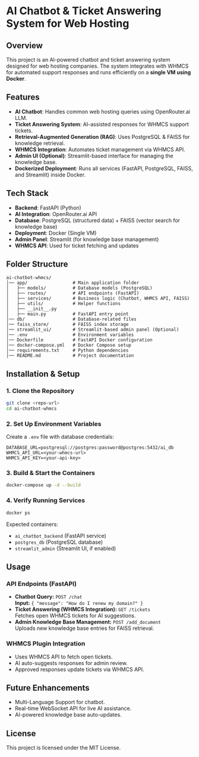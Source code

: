 # AI Chatbot & Ticket Answering System for Web Hosting

## Overview
This project is an AI-powered chatbot and ticket answering system designed for web hosting companies. The system integrates with WHMCS for automated support responses and runs efficiently on a **single VM using Docker**.

## Features
- **AI Chatbot**: Handles common web hosting queries using OpenRouter.ai LLM.
- **Ticket Answering System**: AI-assisted responses for WHMCS support tickets.
- **Retrieval-Augmented Generation (RAG)**: Uses PostgreSQL & FAISS for knowledge retrieval.
- **WHMCS Integration**: Automates ticket management via WHMCS API.
- **Admin UI (Optional)**: Streamlit-based interface for managing the knowledge base.
- **Dockerized Deployment**: Runs all services (FastAPI, PostgreSQL, FAISS, and Streamlit) inside Docker.

## Tech Stack
- **Backend**: FastAPI (Python)
- **AI Integration**: OpenRouter.ai API
- **Database**: PostgreSQL (structured data) + FAISS (vector search for knowledge base)
- **Deployment**: Docker (Single VM)
- **Admin Panel**: Streamlit (for knowledge base management)
- **WHMCS API**: Used for ticket fetching and updates

## Folder Structure
```
ai-chatbot-whmcs/
│── app/                 # Main application folder
│   ├── models/          # Database models (PostgreSQL)
│   ├── routes/          # API endpoints (FastAPI)
│   ├── services/        # Business logic (Chatbot, WHMCS API, FAISS)
│   ├── utils/           # Helper functions
│   ├── __init__.py
│   ├── main.py          # FastAPI entry point
│── db/                  # Database-related files
│── faiss_store/         # FAISS index storage
│── streamlit_ui/        # Streamlit-based admin panel (Optional)
│── .env                 # Environment variables
│── Dockerfile           # FastAPI Docker configuration
│── docker-compose.yml   # Docker Compose setup
│── requirements.txt     # Python dependencies
│── README.md            # Project documentation
```

## Installation & Setup
### 1. Clone the Repository
```bash
git clone <repo-url>
cd ai-chatbot-whmcs
```

### 2. Set Up Environment Variables
Create a `.env` file with database credentials:
```env
DATABASE_URL=postgresql://postgres:password@postgres:5432/ai_db
WHMCS_API_URL=<your-whmcs-url>
WHMCS_API_KEY=<your-api-key>
```

### 3. Build & Start the Containers
```bash
docker-compose up -d --build
```

### 4. Verify Running Services
```bash
docker ps
```
Expected containers:
- `ai_chatbot_backend` (FastAPI service)
- `postgres_db` (PostgreSQL database)
- `streamlit_admin` (Streamlit UI, if enabled)

## Usage
### API Endpoints (FastAPI)
- **Chatbot Query:** `POST /chat`  
  **Input:** `{ "message": "How do I renew my domain?" }`
- **Ticket Answering (WHMCS Integration):** `GET /tickets`  
  Fetches open WHMCS tickets for AI suggestions.
- **Admin Knowledge Base Management:** `POST /add_document`  
  Uploads new knowledge base entries for FAISS retrieval.

### WHMCS Plugin Integration
- Uses WHMCS API to fetch open tickets.
- AI auto-suggests responses for admin review.
- Approved responses update tickets via WHMCS API.

## Future Enhancements
- Multi-Language Support for chatbot.
- Real-time WebSocket API for live AI assistance.
- AI-powered knowledge base auto-updates.

## License
This project is licensed under the MIT License.

